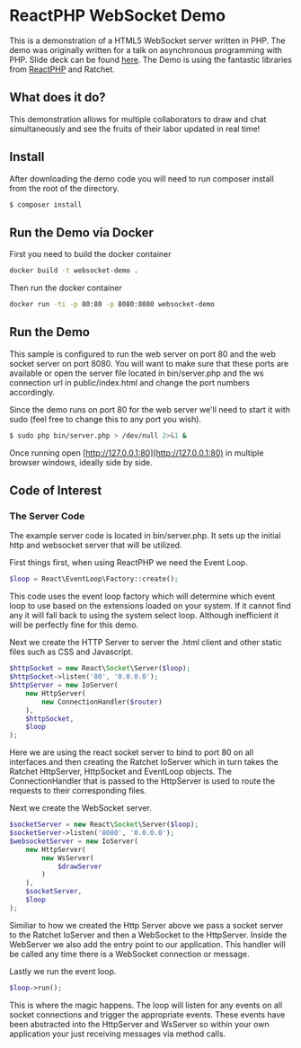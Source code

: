 # ReactPHP WebSocket Demo
This is a demonstration of a HTML5 WebSocket server written in PHP.  The demo was originally written for a talk on asynchronous programming with PHP.  Slide deck can be found [here](http://www.slideshare.net/SteveRhoades2/asynchronous-php-and-realtime-messaging).  The Demo is using the fantastic libraries from [ReactPHP](https://github.com/reactphp) and Ratchet.

## What does it do?
This demonstration allows for multiple collaborators to draw and chat simultaneously and see the fruits of their labor updated in real time!

## Install
After downloading the demo code you will need to run composer install from the root of the directory.

```bash
$ composer install
```

## Run the Demo via Docker
First you need to build the docker container
```bash
docker build -t websocket-demo .
```

Then run the docker container
```bash
docker run -ti -p 80:80 -p 8080:8080 websocket-demo
```

## Run the Demo
This sample is configured to run the web server on port 80 and the web socket server on port 8080.  You will want to make sure that these ports are available or open the server file located in bin/server.php and the ws connection url in public/index.html and change the port numbers accordingly.

Since the demo runs on port 80 for the web server we'll need to start it with sudo (feel free to change this to any port you wish).

```bash
$ sudo php bin/server.php > /dev/null 2>&1 &
```

Once running open [http://127.0.0.1:80](http://127.0.0.1:80) in multiple browser windows, ideally side by side.

## Code of Interest

### The Server Code
The example server code is located in bin/server.php.  It sets up the initial http and websocket server that will be utilized.

First things first, when using ReactPHP we need the Event Loop.
```php
$loop = React\EventLoop\Factory::create();
```
This code uses the event loop factory which will determine which event loop to use based on the extensions loaded on your system.  If it cannot find any it will fall back to using the system select loop.  Although inefficient it will be perfectly fine for this demo.

Next we create the HTTP Server to server the .html client and other static files such as CSS and Javascript.

```php
$httpSocket = new React\Socket\Server($loop);
$httpSocket->listen('80', '0.0.0.0');
$httpServer = new IoServer(
    new HttpServer(
        new ConnectionHandler($router)
    ),
    $httpSocket,
    $loop
);
```
Here we are using the react socket server to bind to port 80 on all interfaces and then creating the Ratchet IoServer which in turn takes the Ratchet HttpServer, HttpSocket and EventLoop objects.  The ConnectionHandler that is passed to the HttpServer is used to route the requests to their corresponding files.

Next we create the WebSocket server.
```php
$socketServer = new React\Socket\Server($loop);
$socketServer->listen('8080', '0.0.0.0');
$websocketServer = new IoServer(
    new HttpServer(
        new WsServer(
            $drawServer
        )
    ),
    $socketServer,
    $loop
);
```
Similiar to how we created the Http Server above we pass a socket server to the Ratchet IoServer and then a WebSocket to the HttpServer.  Inside the WebServer we also add the entry point to our application.  This handler will be called any time there is a WebSocket connection or message.

Lastly we run the event loop.
```php
$loop->run();
```
This is where the magic happens.  The loop will listen for any events on all socket connections and trigger the appropriate events.  These events have been abstracted into the HttpServer and WsServer so within your own application your just receiving messages via method calls.
